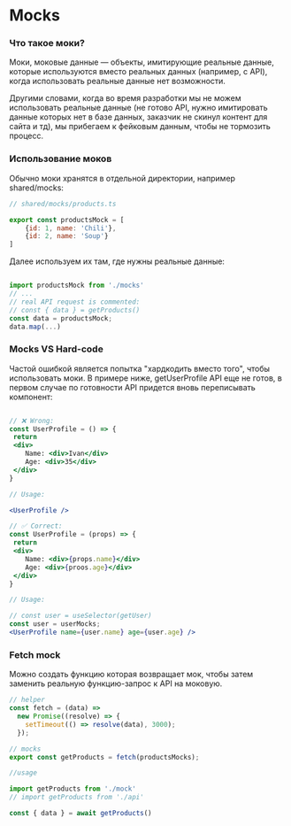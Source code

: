# Mocks

### Что такое моки?

Моки, моковые данные — объекты, имитирующие реальные данные, которые используются вместо реальных данных (например, с API), когда использовать реальные данные нет возможности.

Другими словами, когда во время разработки мы не можем использовать реальные данные (не готово API, нужно имитировать данные которых нет в базе данных, заказчик не скинул контент для сайта и тд), мы прибегаем к фейковым данным, чтобы не тормозить процесс.

### Использование моков

Обычно моки хранятся в отдельной директории, например shared/mocks:

```js
// shared/mocks/products.ts

export const productsMock = [
    {id: 1, name: 'Chili'},
    {id: 2, name: 'Soup'}
]
```

Далее используем их там, где нужны реальные данные:

```js

import productsMock from './mocks'
// ...
// real API request is commented:
// const { data } = getProducts()
const data = productsMock;
data.map(...)
```

### Mocks VS Hard-code

Частой ошибкой является попытка "хардкодить вместо того", чтобы использовать моки.
В примере ниже, getUserProfile API еще не готов, в первом случае по готовности API придется вновь переписывать компонент:
```jsx

// ❌ Wrong:
const UserProfile = () => {
 return 
 <div>
    Name: <div>Ivan</div>
    Age: <div>35</div>
 </div>
}

// Usage:

<UserProfile />

// ✅ Correct:
const UserProfile = (props) => {
 return 
 <div>
    Name: <div>{props.name}</div>
    Age: <div>{proos.age}</div>
 </div>
}

// Usage:

// const user = useSelector(getUser)
const user = userMocks;
<UserProfile name={user.name} age={user.age} />


```

### Fetch mock

Можно создать функцию которая возвращает мок, чтобы затем заменить реальную функцию-запрос к API на моковую.

```ts
// helper
const fetch = (data) =>
  new Promise((resolve) => {
    setTimeout(() => resolve(data), 3000);
  });

// mocks
export const getProducts = fetch(productsMocks);

//usage

import getProducts from './mock'
// import getProducts from './api'

const { data } = await getProducts()
```